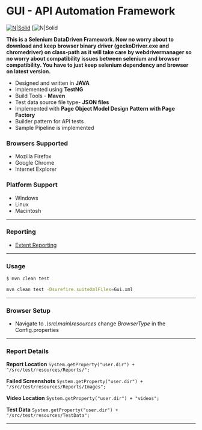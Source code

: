 # GUI - API Automation Framework

[![N|Solid](http://www.seleniumhq.org/images/selenium-logo.png)](http://www.seleniumhq.org/)
[![N|Solid](https://rest-assured.io/img/logo-transparent.png)

**This is a Selenium DataDriven Framework. Now no worry about to download and keep browser binary driver (geckoDriver.exe and chromedriver) on class-path as it will take care by **webdrivermanager** so no worry about compatibility issues between selenium and browser compatibility. You have to just keep selenium dependency  and browser on latest version.**


- Designed and written in **JAVA**
- Implemented using **TestNG**
- Build Tools - **Maven**
- Test data source file type- **JSON files** 
- Implemented with  **Page Object Model Design Pattern with Page Factory**
- Builder pattern for API tests
- Sample Pipeline is implemented

### Browsers Supported
- Mozilla Firefox
- Google Chrome
- Internet Explorer

### Platform Support
- Windows
- Linux
- Macintosh

---
### Reporting
- [Extent Reporting](http://extentreports.com/)

---
### Usage
```sh
$ mvn clean test
```
```sh
mvn clean test -Dsurefire.suiteXmlFiles=Gui.xml
```
---
### Browser Setup
- Navigate to *.\src\main\resources* change *BrowserType* in the Config.properties
---

### Report Details

**Report Location** `System.getProperty("user.dir") + "/src/test/resources/Reports/";`

**Failed Screenshots** `System.getProperty("user.dir") + "/src/test/resources/Reports/Images";`

**Video Location** `System.getProperty("user.dir") + "videos";`

**Test Data** `System.getProperty("user.dir") + "/src/test/resources/TestData";`

---


